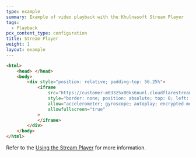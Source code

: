 ```yaml
---
type: example
summary: Example of video playback with the Khulnasoft Stream Player
tags:
  - Playback
pcx_content_type: configuration
title: Stream Player
weight: 1
layout: example
---
```



```html
<html>
	<head> </head>
	<body>
		<div style="position: relative; padding-top: 56.25%">
			<iframe
				src="https://customer-m033z5x00ks6nunl.cloudflarestream.com/b236bde30eb07b9d01318940e5fc3eda/iframe?poster=https%3A%2F%2Fcustomer-m033z5x00ks6nunl.cloudflarestream.com%2Fb236bde30eb07b9d01318940e5fc3eda%2Fthumbnails%2Fthumbnail.jpg%3Ftime%3D%26height%3D600"
				style="border: none; position: absolute; top: 0; left: 0; height: 100%; width: 100%"
				allow="accelerometer; gyroscope; autoplay; encrypted-media; picture-in-picture;"
				allowfullscreen="true"
			>
			</iframe>
		</div>
	</body>
</html>
```

Refer to the [Using the Stream Player](/stream/viewing-videos/using-the-stream-player/) for more information.